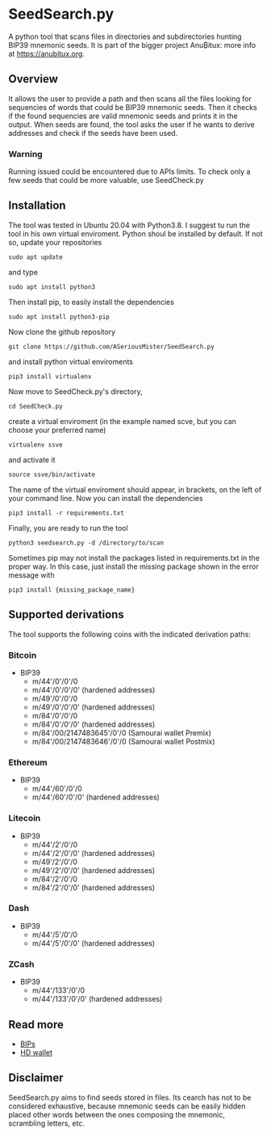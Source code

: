 # SeedSearch.py
A python tool that scans files in directories and subdirectories hunting BIP39 mnemonic seeds.
It is part of the bigger project Anu₿itux: more info at https://anubitux.org.


## Overview
It allows the user to provide a path and then scans all the files looking for sequencies of words that could be BIP39 mnemonic seeds. Then it checks if the found sequencies are valid mnemonic seeds and prints it in the output.
When seeds are found, the tool asks the user if he wants to derive addresses and check if the seeds have been used.
### Warning
Running issued could be encountered due to APIs limits. To check only a few seeds that could be more valuable, use SeedCheck.py


## Installation
The tool was tested in Ubuntu 20.04 with Python3.8.
I suggest tu run the tool in his own virtual enviroment.
Python shoul be installed by default. If not so, update your repositories
```
sudo apt update
```
and type
```
sudo apt install python3
```
Then install pip, to easily install the dependencies
```
sudo apt install python3-pip
```
Now clone the github repository
```
git clone https://github.com/ASeriousMister/SeedSearch.py
```
and install python virtual enviroments
```
pip3 install virtualenv
```
Now move to SeedCheck.py's directory,
```
cd SeedCheck.py
```
create a virtual enviroment (in the example named scve, but you can choose your preferred name)
```
virtualenv ssve
```
and activate it
```
source ssve/bin/activate
```
The name of the virtual enviroment should appear, in brackets, on the left of your command line. 
Now you can install the dependencies
```
pip3 install -r requirements.txt
```
Finally, you are ready to run the tool
```
python3 seedsearch.py -d /directory/to/scan
```
Sometimes pip may not install the packages listed in requirements.txt in the proper way.
In this case, just install the missing package shown in the error message with
```
pip3 install {missing_package_name}
```


## Supported derivations
The tool supports the following coins with the indicated derivation paths:
### Bitcoin
- BIP39
  * m/44'/0'/0'/0
  * m/44'/0'/0'/0' (hardened addresses)
  * m/49'/0'/0'/0
  * m/49'/0'/0'/0' (hardened addresses)
  * m/84'/0'/0'/0
  * m/84'/0'/0'/0' (hardened addresses)
  * m/84'/00/2147483645'/0'/0 (Samourai wallet Premix)
  * m/84'/00/2147483646'/0'/0 (Samourai wallet Postmix)
### Ethereum
- BIP39
  * m/44'/60'/0'/0
  * m/44'/60'/0'/0' (hardened addresses)
### Litecoin
- BIP39
  * m/44'/2'/0'/0
  * m/44'/2'/0'/0' (hardened addresses)
  * m/49'/2'/0'/0
  * m/49'/2'/0'/0' (hardened addresses)
  * m/84'/2'/0'/0
  * m/84'/2'/0'/0' (hardened addresses)
### Dash
- BIP39
  * m/44'/5'/0'/0
  * m/44'/5'/0'/0' (hardened addresses)
### ZCash
- BIP39
  * m/44'/133'/0'/0
  * m/44'/133'/0'/0' (hardened addresses)


## Read more
- [BIPs](https://github.com/bitcoin/bips)
- [HD wallet](https://pypi.org/project/hdwallet/)


## Disclaimer
SeedSearch.py aims to find seeds stored in files. Its cearch has not to be considered exhaustive, because mnemonic seeds can be easily hidden placed other words between the ones composing the mnemonic, scrambling letters, etc.
